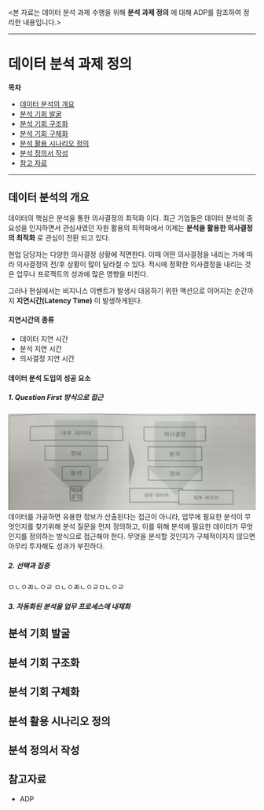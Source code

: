<본 자료는 데이터 분석 과제 수행을 위해 **분석 과제 정의** 에 대해 ADP를 참조하여 정리한 내용입니다.>

***

# 데이터 분석 과제 정의
**목차**
- [데이터 분석의 개요](#데이터-분석의-개요)
- [분석 기회 발굴](#분석-기회-발굴)
- [분석 기회 구조화](#분석-기회-구조화)
- [분석 기회 구체화](#분석-기회-구체화)
- [분석 활용 시나리오 정의](#분석-활용-시나리오-정의)
- [분석 정의서 작성](#분석-정의서-작성)
- [참고 자료](#참고-자료)

***
## 데이터 분석의 개요
데이터의 핵심은 분석을 통한 의사결정의 최적화 이다. 최근 기업들은 데이터 분석의 중요성을 인지하면서 관심사였던 자원 활용의 최적화에서 이제는 **분석을 활용한 의사결정의 최적화** 로 관심이 전환 되고 있다.

현업 담당자는 다양한 의사결정 상황에 직면한다.
이때 어떤 의사결정을 내리는 가에 따라 의사결정의 전/후 상황이 많이 달라질 수 있다.
적시에 정확한 의사결정을 내리는 것은 업무나 프로젝트의 성과에 많은 영향을 미친다.

그러나 현실에서는 비지니스 이벤트가 발생시 대응하기 위한 액션으로 이어지는 순간까지 **지연시간(Latency Time)** 이 발생하게된다.

#### 지연시간의 종류
- 데이터 지연 시간
- 분석 지연 시간
- 의사결정 지연 시간

#### 데이터 분석 도입의 성공 요소
##### 1. Question First 방식으로 접근
   ![imgOfQuestionFrist](./img/QuestionFirst.jpg)
   데이터를 가공하면 유용한 정보가 산출된다는 접근이 아니라,
   업무에 필요한 분석이 무엇인지를 찾기위해 분석 질문을 먼저 정의하고,
   이를 위해 분석에 필요한 데이터가 무엇인지를 정의하는 방식으로 접근해야 한다.
   무엇을 분석할 것인지가 구체적이지지 않으면 아무리 투자해도 성과가 부진하다.
##### 2. 선택과 집중
   ㅁㄴㅇㄻㄴㅇㄹ
   ㅁㄴㅇㄻㄴㅇㄹㅁㄴㅇㄹ
##### 3. 자동화된 분석을 업무 프로세스에 내재화


## 분석 기회 발굴

## 분석 기회 구조화

## 분석 기회 구체화

## 분석 활용 시나리오 정의

## 분석 정의서 작성

## 참고자료
- ADP
